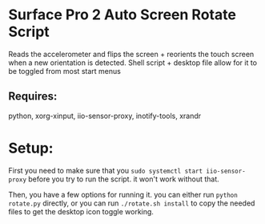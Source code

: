# Surface Pro 2 Auto Screen Rotate Script



Reads the accelerometer and flips the screen + reorients the touch screen when a new orientation is detected. Shell script + desktop file allow for it to be toggled from most start menus

## Requires:

python, xorg-xinput, iio-sensor-proxy, inotify-tools, xrandr

# Setup:

First you need to make sure that you `sudo systemctl start iio-sensor-proxy` before you try to run the script. it won't work without that.

Then, you have a few options for running it. you can either run `python rotate.py` directly, or you can run `./rotate.sh install` to copy the needed files to get the desktop icon toggle working.